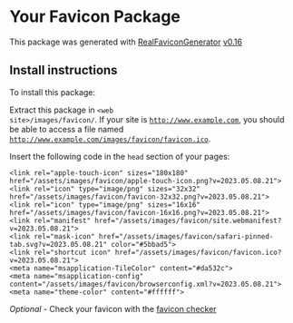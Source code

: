 # Your Favicon Package

This package was generated with [RealFaviconGenerator](https://realfavicongenerator.net/) [v0.16](https://realfavicongenerator.net/change_log#v0.16)

## Install instructions

To install this package:

Extract this package in <code>&lt;web site&gt;/images/favicon/</code>. If your site is <code>http://www.example.com</code>, you should be able to access a file named <code>http://www.example.com/images/favicon/favicon.ico</code>.

Insert the following code in the `head` section of your pages:

    <link rel="apple-touch-icon" sizes="180x180" href="/assets/images/favicon/apple-touch-icon.png?v=2023.05.08.21">
    <link rel="icon" type="image/png" sizes="32x32" href="/assets/images/favicon/favicon-32x32.png?v=2023.05.08.21">
    <link rel="icon" type="image/png" sizes="16x16" href="/assets/images/favicon/favicon-16x16.png?v=2023.05.08.21">
    <link rel="manifest" href="/assets/images/favicon/site.webmanifest?v=2023.05.08.21">
    <link rel="mask-icon" href="/assets/images/favicon/safari-pinned-tab.svg?v=2023.05.08.21" color="#5bbad5">
    <link rel="shortcut icon" href="/assets/images/favicon/favicon.ico?v=2023.05.08.21">
    <meta name="msapplication-TileColor" content="#da532c">
    <meta name="msapplication-config" content="/assets/images/favicon/browserconfig.xml?v=2023.05.08.21">
    <meta name="theme-color" content="#ffffff">

*Optional* - Check your favicon with the [favicon checker](https://realfavicongenerator.net/favicon_checker)